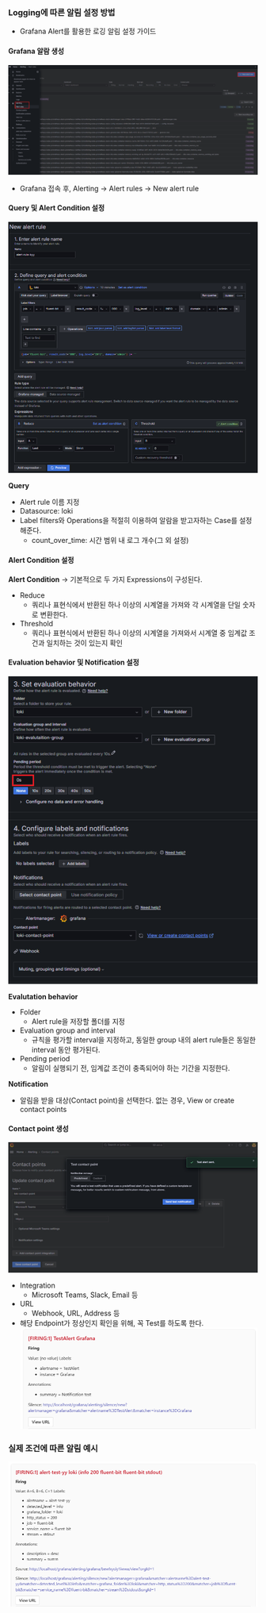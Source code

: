 ### Logging에 따른 알림 설정 방법

* Grafana Alert를 활용한 로깅 알림 설정 가이드

#### Grafana 알람 생성

![1](img/alert/1.png)

* Grafana 접속 후, Alerting → Alert rules → New alert rule

#### Query 및 Alert Condition 설정

![2](img/alert/2.png)

<b>Query</b>
* Alert rule 이름 지정
* Datasource: loki
* Label filters와 Operations을 적절히 이용하여 알람을 받고자하는 Case를 설정해준다.
    * count_over_time: 시간 범위 내 로그 개수(그 외 설정)

#### Alert Condition 설정

<b>Alert Condition</b>
→ 기본적으로 두 가지 Expressions이 구성된다.

* Reduce
    * 쿼리나 표현식에서 반환된 하나 이상의 시계열을 가져와 각 시계열을 단일 숫자로 변환한다.
* Threshold
    * 쿼리나 표현식에서 반환된 하나 이상의 시계열을 가져와서 시계열 중 임계값 조건과 일치하는 것이 있는지 확인

#### Evaluation behavior 및 Notification 설정

![3](img/alert/3.png)

<b>Evalutation behavior</b>

* Folder
    * Alert rule을 저장할 폴더를 지정
* Evaluation group and interval
    * 규칙을 평가할 interval을 지정하고, 동일한 group 내의 alert rule들은 동일한 interval 동안 평가된다.
* Pending period
    * 알림이 실행되기 전, 임계값 조건이 충족되어야 하는 기간을 지정한다.

<b>Notification</b>

* 알림을 받을 대상(Contact point)을 선택한다. 없는 경우, View or create contact points

#### Contact point 생성

![4](img/alert/4.png)

* Integration
    * Microsoft Teams, Slack, Email 등
* URL
    * Webhook, URL, Address 등
* 해당 Endpoint가 정상인지 확인을 위해, 꼭 Test를 하도록 한다.
    ![5](img/alert/5.png)

### 실제 조건에 따른 알림 예시

![6](img/alert/6.png)